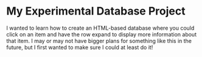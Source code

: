 # My Experimental Database Project

I wanted to learn how to create an HTML-based database where you could click on an item and have the row expand to display more information about that item. I may or may not have bigger plans for something like this in the future, but I first wanted to make sure I could at least do it!
